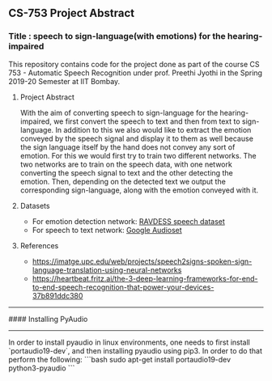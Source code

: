 ## CS-753 Project Abstract
### Title : speech to sign-language(with emotions) for the hearing-impaired

This repository contains code for the project done as part of the course CS 753 - Automatic Speech Recognition under prof. Preethi Jyothi in the Spring 2019-20 Semester at IIT Bombay.

1. Project Abstract

	With the aim of converting speech to sign-language for the hearing-impaired, we first convert the speech to text and then from text to sign-language. In addition to this we also would like to extract the emotion conveyed by the speech signal and display it to them as well because the sign language itself by the hand does not convey any sort of emotion.
	For this we would first try to train two different networks. The two networks are to train on the speech data, with one network converting the speech signal to text and the other detecting the emotion. Then, depending on the detected text we output the corresponding sign-language, along with the emotion conveyed with it.

2. Datasets

	- For emotion detection network: [RAVDESS speech dataset](https://doi.org/10.1371/journal.pone.0196391)
	- For speech to text network: [Google Audioset](https://research.google.com/audioset/)

3. References
	- https://imatge.upc.edu/web/projects/speech2signs-spoken-sign-language-translation-using-neural-networks
	- https://heartbeat.fritz.ai/the-3-deep-learning-frameworks-for-end-to-end-speech-recognition-that-power-your-devices-37b891ddc380


<hr>
#### Installing PyAudio
<hr>
In order to install pyaudio in linux environments, one needs to first install `portaudio19-dev`, and then installing pyaudio using pip3. In order to do that perform the following:
```bash
sudo apt-get install portaudio19-dev python3-pyaudio
```
